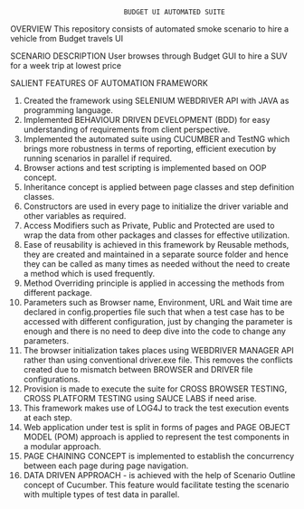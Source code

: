 								BUDGET UI AUTOMATED SUITE

OVERVIEW
This repository consists of automated smoke scenario to hire a vehicle from Budget travels UI

SCENARIO DESCRIPTION
User browses through Budget GUI to hire a SUV for a week trip at lowest price

SALIENT FEATURES OF AUTOMATION FRAMEWORK

1.	Created the framework using SELENIUM WEBDRIVER API with JAVA as programming language.
2.	Implemented BEHAVIOUR DRIVEN DEVELOPMENT (BDD) for easy understanding of requirements from client perspective.
3.	Implemented the automated suite using CUCUMBER and TestNG which brings more robustness in terms of reporting, efficient execution by running scenarios in parallel 
	if required.
4.	Browser actions and test scripting is implemented based on OOP concept. 
5.	Inheritance concept is applied between page classes and step definition classes.
6.	Constructors are used in every page to initialize the driver variable and other variables as required.
7.	Access Modifiers such as Private, Public and Protected are used to wrap the data from other packages and classes for effective utilization.
8.	Ease of reusability is achieved in this framework by Reusable methods, they are created and maintained in a separate source folder and hence they can be called as 
	many times as needed without the need to create a method which is used frequently.
9.	Method Overriding principle is applied in accessing the methods from different package.
10.	Parameters such as Browser name, Environment, URL and Wait time are declared in config.properties file such that when a test case has to be accessed with 
	different configuration, just by changing the parameter is enough and there is no need to deep dive into the code to change any parameters.
11.	The browser initialization takes places using WEBDRIVER MANAGER API rather than using conventional driver.exe file. This removes the conflicts created due to 
	mismatch between BROWSER and DRIVER file configurations.
12.	Provision is made to execute the suite for CROSS BROWSER TESTING, CROSS PLATFORM TESTING using SAUCE LABS if need arise.
13.	This framework makes use of LOG4J to track the test execution events at each step.
14.	Web application under test is split in forms of pages and PAGE OBJECT MODEL (POM) approach is applied to represent the test components in a modular approach.
15.	PAGE CHAINING CONCEPT is implemented to establish the concurrency between each page during page navigation.
16.	DATA DRIVEN APPROACH - is achieved with the help of Scenario Outline concept of Cucumber. This feature would facilitate testing the scenario with multiple types of 
	test data in parallel.
